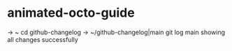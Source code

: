 # animated-octo-guide
→ ~ cd github-changelog → ~/github-changelog|main git log main showing all changes successfully
